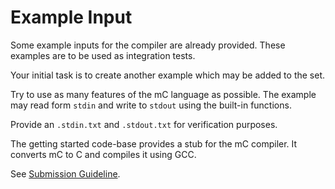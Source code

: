 # Example Input

Some example inputs for the compiler are already provided.
These examples are to be used as integration tests.

Your initial task is to create another example which may be added to the set.

Try to use as many features of the mC language as possible.
The example may read form `stdin` and write to `stdout` using the built-in functions.

Provide an `.stdin.txt` and `.stdout.txt` for verification purposes.

The getting started code-base provides a stub for the mC compiler.
It converts mC to C and compiles it using GCC.

See [Submission Guideline](submission.md).
